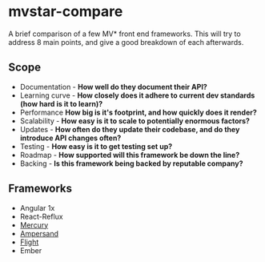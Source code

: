 # mvstar-compare

A brief comparison of a few MV* front end frameworks. This will try to address 8 main points, and give a good breakdown of each afterwards.

## Scope

* Documentation - **How well do they document their API?**
* Learning curve - **How closely does it adhere to current dev standards (how hard is it to learn)?**
* Performance **How big is it's footprint, and how quickly does it render?**
* Scalability - **How easy is it to scale to potentially enormous factors?**
* Updates - **How often do they update their codebase, and do they introduce API changes often?**
* Testing - **How easy is it to get testing set up?**
* Roadmap - **How supported will this framework be down the line?**
* Backing - **Is this framework being backed by reputable company?**

## Frameworks

* Angular 1x
* React-Reflux
* [Mercury](https://github.com/Raynos/mercury)
* [Ampersand](http://ampersandjs.com/)
* [Flight](http://flightjs.github.io/)
* Ember
